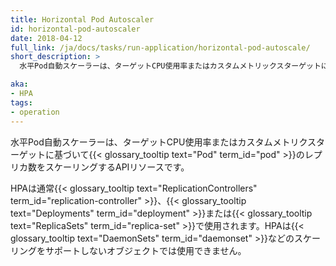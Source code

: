 ```yaml
---
title: Horizontal Pod Autoscaler
id: horizontal-pod-autoscaler
date: 2018-04-12
full_link: /ja/docs/tasks/run-application/horizontal-pod-autoscale/
short_description: >
  水平Pod自動スケーラーは、ターゲットCPU使用率またはカスタムメトリックスターゲットに基づいてPodレプリカ数をスケーリングするAPIリソースです。

aka: 
- HPA
tags:
- operation
---
```

水平Pod自動スケーラーは、ターゲットCPU使用率またはカスタムメトリクスターゲットに基づいて{{< glossary_tooltip text="Pod" term_id="pod" >}}のレプリカ数をスケーリングするAPIリソースです。

<!--more--> 
HPAは通常{{< glossary_tooltip text="ReplicationControllers" term_id="replication-controller" >}}、{{< glossary_tooltip text="Deployments" term_id="deployment" >}}または{{< glossary_tooltip text="ReplicaSets" term_id="replica-set" >}}で使用されます。HPAは{{< glossary_tooltip text="DaemonSets" term_id="daemonset" >}}などのスケーリングをサポートしないオブジェクトでは使用できません。
